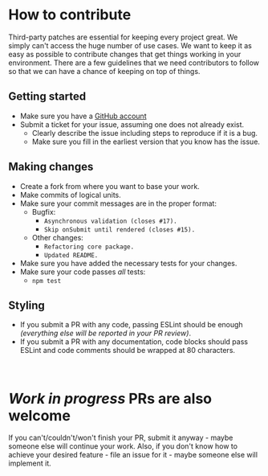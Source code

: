 # How to contribute

Third-party patches are essential for keeping every project great. We simply can't access the huge number of use cases. We want to keep it as easy as possible to contribute changes that get things working in your environment. There are a few guidelines that we need contributors to follow so that we can have a chance of keeping on top of things.

## Getting started

- Make sure you have a [GitHub account](https://github.com/signup/free)
- Submit a ticket for your issue, assuming one does not already exist.
  - Clearly describe the issue including steps to reproduce if it is a bug.
  - Make sure you fill in the earliest version that you know has the issue.

## Making changes

- Create a fork from where you want to base your work.
- Make commits of logical units.
- Make sure your commit messages are in the proper format:
  - Bugfix:
    - `Asynchronous validation (closes #17).`
    - `Skip onSubmit until rendered (closes #15).`
  - Other changes:
    - `Refactoring core package.`
    - `Updated README.`
- Make sure you have added the necessary tests for your changes.
- Make sure your code passes _all_ tests:
  - `npm test`

## Styling

- If you submit a PR with any code, passing ESLint should be enough _(everything else will be reported in your PR review)_.
- If you submit a PR with any documentation, code blocks should pass ESLint and code comments should be wrapped at 80 characters.

<br>

# _Work in progress_ PRs are also welcome

If you can't/couldn't/won't finish your PR, submit it anyway - maybe someone else will continue your work. Also, if you don't know how to achieve your desired feature - file an issue for it - maybe someone else will implement it.
